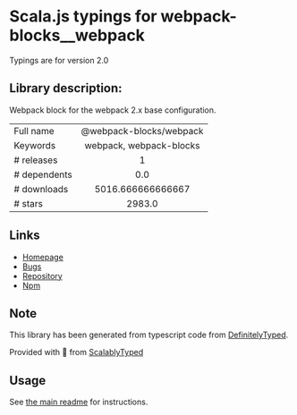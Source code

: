 
# Scala.js typings for webpack-blocks__webpack

Typings are for version 2.0

## Library description:
Webpack block for the webpack 2.x base configuration.

|                    |                 |
| ------------------ | :-------------: |
| Full name          | @webpack-blocks/webpack |
| Keywords           | webpack, webpack-blocks |
| # releases         | 1 |
| # dependents       | 0.0 |
| # downloads        | 5016.666666666667 |
| # stars            | 2983.0 |

## Links
- [Homepage](https://github.com/andywer/webpack-blocks#readme)
- [Bugs](https://github.com/andywer/webpack-blocks/issues)
- [Repository](https://github.com/andywer/webpack-blocks)
- [Npm](https://www.npmjs.com/package/%40webpack-blocks%2Fwebpack)
    


## Note
This library has been generated from typescript code from [DefinitelyTyped](https://definitelytyped.org).

Provided with :purple_heart: from [ScalablyTyped](https://github.com/oyvindberg/ScalablyTyped)

## Usage
See [the main readme](../../readme.md) for instructions.


